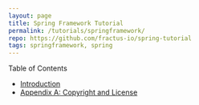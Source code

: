 ```yaml
---
layout: page
title: Spring Framework Tutorial
permalink: /tutorials/springframework/
repo: https://github.com/fractus-io/spring-tutorial
tags: springframework, spring
---
```


Table of Contents

* [Introduction](/tutorials/springframework/introduction)
* [Appendix A: Copyright and License](/tutorials/springframework/license/)
